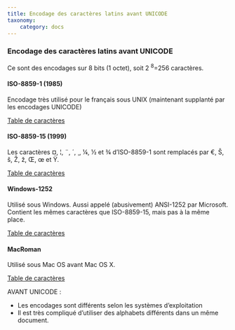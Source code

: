 ```yaml
---
title: Encodage des caractères latins avant UNICODE
taxonomy:
    category: docs
---
```


### Encodage des caractères latins avant UNICODE

Ce sont des encodages sur 8 bits (1 octet), soit 2 <sup>8</sup>=256
caractères.

#### ISO-8859-1 (1985)


Encodage très utilisé pour le français sous UNIX (maintenant supplanté
par les encodages UNICODE)

[Table de caractères](http://fr.wikipedia.org/wiki/ISO_8859-1)

#### ISO-8859-15 (1999)


Les caractères ¤, ¦, ¨, ´, ¸, ¼, ½ et ¾ d’ISO-8859-1 sont remplacés par €, Š, š, Ž, ž, Œ, œ et
Ÿ.

[Table de caractères](http://fr.wikipedia.org/wiki/ISO_8859-15)

#### Windows-1252


Utilisé sous Windows. Aussi appelé (abusivement) ANSI-1252 par Microsoft. Contient les mêmes
caractères que ISO-8859-15, mais pas à la même
place.

[Table de caractères](http://fr.wikipedia.org/wiki/Windows-1252)

#### MacRoman 


Utilisé sous Mac OS avant Mac OS X.

[Table de caractères](http://fr.wikipedia.org/wiki/MacRoman)

AVANT UNICODE :

-   Les encodages sont différents selon les systèmes d’exploitation
-   Il est très compliqué d’utiliser des alphabets différents dans un
    même document.
